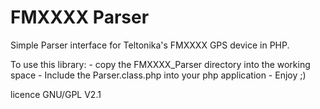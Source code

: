FMXXXX Parser
=============

Simple Parser interface for Teltonika's FMXXXX GPS device in PHP.

To use this library:
    - copy the FMXXXX_Parser directory into the working space
    - Include the Parser.class.php into your php application
    - Enjoy ;)
    
licence GNU/GPL V2.1